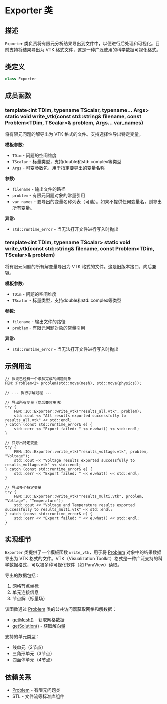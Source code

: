 # Exporter 类

## 描述

`Exporter` 类负责将有限元分析结果导出到文件中，以便进行后处理和可视化。目前支持将结果导出为 VTK 格式文件，这是一种广泛使用的科学数据可视化格式。

## 类定义

```cpp
class Exporter
```

## 成员函数

### template<int TDim, typename TScalar, typename... Args> static void write_vtk(const std::string& filename, const Problem<TDim, TScalar>& problem, Args... var_names)

将有限元问题的解导出为 VTK 格式的文件。支持选择性导出特定变量。

**模板参数:**
- `TDim` - 问题的空间维度
- `TScalar` - 标量类型，支持double和std::complex<double>等类型
- `Args` - 可变参数包，用于指定要导出的变量名称

**参数:**
- `filename` - 输出文件的路径
- `problem` - 有限元问题对象的常量引用
- `var_names` - 要导出的变量名称列表（可选）。如果不提供任何变量名，则导出所有变量。

**异常:**
- `std::runtime_error` - 当无法打开文件进行写入时抛出

### template<int TDim, typename TScalar> static void write_vtk(const std::string& filename, const Problem<TDim, TScalar>& problem)

将有限元问题的所有解变量导出为 VTK 格式的文件。这是旧版本接口，向后兼容。

**模板参数:**
- `TDim` - 问题的空间维度
- `TScalar` - 标量类型，支持double和std::complex<double>等类型

**参数:**
- `filename` - 输出文件的路径
- `problem` - 有限元问题对象的常量引用

**异常:**
- `std::runtime_error` - 当无法打开文件进行写入时抛出

## 示例用法

```
// 假设已经有一个求解完成的问题对象
FEM::Problem<2> problem(std::move(mesh), std::move(physics));

// ... 执行求解过程 ...

// 导出所有变量（向后兼容用法）
try {
    FEM::IO::Exporter::write_vtk("results_all.vtk", problem);
    std::cout << "All results exported successfully to results_all.vtk" << std::endl;
} catch (const std::runtime_error& e) {
    std::cerr << "Export failed: " << e.what() << std::endl;
}

// 只导出特定变量
try {
    FEM::IO::Exporter::write_vtk("results_voltage.vtk", problem, "Voltage");
    std::cout << "Voltage results exported successfully to results_voltage.vtk" << std::endl;
} catch (const std::runtime_error& e) {
    std::cerr << "Export failed: " << e.what() << std::endl;
}

// 导出多个特定变量
try {
    FEM::IO::Exporter::write_vtk("results_multi.vtk", problem, "Voltage", "Temperature");
    std::cout << "Voltage and Temperature results exported successfully to results_multi.vtk" << std::endl;
} catch (const std::runtime_error& e) {
    std::cerr << "Export failed: " << e.what() << std::endl;
}
```

## 实现细节

`Exporter` 类提供了一个模板函数 `write_vtk`，用于将 [Problem](../../core/classes/Problem.md) 对象中的结果数据导出为 VTK 格式的文件。VTK（Visualization Toolkit）格式是一种广泛支持的科学数据格式，可以被多种可视化软件（如 ParaView）读取。

导出的数据包括：
1. 网格节点坐标
2. 单元连接信息
3. 节点解（标量场）

该函数通过 [Problem](../../core/classes/Problem.md) 类的公共访问器获取网格和解数据：
- [getMesh()](../../core/classes/Problem.md) - 获取网格数据
- [getSolution()](../../core/classes/Problem.md) - 获取解向量

支持的单元类型：
- 线单元（2节点）
- 三角形单元（3节点）
- 四面体单元（4节点）

## 依赖关系

- [Problem](../../core/classes/Problem.md) - 有限元问题类
- STL - 文件流等标准库组件